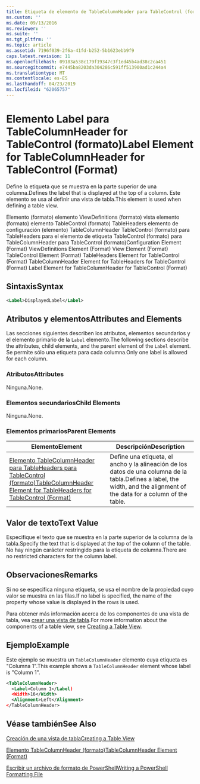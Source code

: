 ```yaml
---
title: Etiqueta de elemento de TableColumnHeader para TableControl (formato) | Microsoft Docs
ms.custom: ''
ms.date: 09/13/2016
ms.reviewer: ''
ms.suite: ''
ms.tgt_pltfrm: ''
ms.topic: article
ms.assetid: 7196f039-2f6a-41fd-b252-5b1623ebb9f9
caps.latest.revision: 11
ms.openlocfilehash: 09183a538c179f19347c3f1ed45b4ad38c2ca451
ms.sourcegitcommit: e7445ba8203da304286c591ff513900ad1c244a4
ms.translationtype: MT
ms.contentlocale: es-ES
ms.lasthandoff: 04/23/2019
ms.locfileid: "62065757"
---
```

# <a name="label-element-for-tablecolumnheader-for-tablecontrol-format"></a><span data-ttu-id="6f9e0-102">Elemento Label para TableColumnHeader for TableControl (formato)</span><span class="sxs-lookup"><span data-stu-id="6f9e0-102">Label Element for TableColumnHeader for TableControl (Format)</span></span>

<span data-ttu-id="6f9e0-103">Define la etiqueta que se muestra en la parte superior de una columna.</span><span class="sxs-lookup"><span data-stu-id="6f9e0-103">Defines the label that is displayed at the top of a column.</span></span> <span data-ttu-id="6f9e0-104">Este elemento se usa al definir una vista de tabla.</span><span class="sxs-lookup"><span data-stu-id="6f9e0-104">This element is used when defining a table view.</span></span>

<span data-ttu-id="6f9e0-105">Elemento (formato) elemento ViewDefinitions (formato) vista elemento (formato) elemento TableControl (formato) TableHeaders elemento de configuración (elemento) TableColumnHeader TableControl (formato) para TableHeaders para el elemento de etiqueta TableControl (formato) para TableColumnHeader para TableControl (formato)</span><span class="sxs-lookup"><span data-stu-id="6f9e0-105">Configuration Element (Format) ViewDefinitions Element (Format) View Element (Format) TableControl Element (Format) TableHeaders Element for TableControl (Format) TableColumnHeader Element for TableHeaders for TableControl (Format) Label Element  for TableColumnHeader for TableControl (Format)</span></span>

## <a name="syntax"></a><span data-ttu-id="6f9e0-106">Sintaxis</span><span class="sxs-lookup"><span data-stu-id="6f9e0-106">Syntax</span></span>

```xml
<Label>DisplayedLabel</Label>

```

## <a name="attributes-and-elements"></a><span data-ttu-id="6f9e0-107">Atributos y elementos</span><span class="sxs-lookup"><span data-stu-id="6f9e0-107">Attributes and Elements</span></span>

<span data-ttu-id="6f9e0-108">Las secciones siguientes describen los atributos, elementos secundarios y el elemento primario de la `Label` elemento.</span><span class="sxs-lookup"><span data-stu-id="6f9e0-108">The following sections describe the attributes, child elements, and the parent element of the `Label` element.</span></span> <span data-ttu-id="6f9e0-109">Se permite sólo una etiqueta para cada columna.</span><span class="sxs-lookup"><span data-stu-id="6f9e0-109">Only one label is allowed for each column.</span></span>

### <a name="attributes"></a><span data-ttu-id="6f9e0-110">Atributos</span><span class="sxs-lookup"><span data-stu-id="6f9e0-110">Attributes</span></span>

<span data-ttu-id="6f9e0-111">Ninguna.</span><span class="sxs-lookup"><span data-stu-id="6f9e0-111">None.</span></span>

### <a name="child-elements"></a><span data-ttu-id="6f9e0-112">Elementos secundarios</span><span class="sxs-lookup"><span data-stu-id="6f9e0-112">Child Elements</span></span>

<span data-ttu-id="6f9e0-113">Ninguna.</span><span class="sxs-lookup"><span data-stu-id="6f9e0-113">None.</span></span>

### <a name="parent-elements"></a><span data-ttu-id="6f9e0-114">Elementos primarios</span><span class="sxs-lookup"><span data-stu-id="6f9e0-114">Parent Elements</span></span>

|<span data-ttu-id="6f9e0-115">Elemento</span><span class="sxs-lookup"><span data-stu-id="6f9e0-115">Element</span></span>|<span data-ttu-id="6f9e0-116">Descripción</span><span class="sxs-lookup"><span data-stu-id="6f9e0-116">Description</span></span>|
|-------------|-----------------|
|[<span data-ttu-id="6f9e0-117">Elemento TableColumnHeader para TableHeaders para TableControl (formato)</span><span class="sxs-lookup"><span data-stu-id="6f9e0-117">TableColumnHeader Element for TableHeaders for TableControl  (Format)</span></span>](./tablecolumnheader-element-format.md)|<span data-ttu-id="6f9e0-118">Define una etiqueta, el ancho y la alineación de los datos de una columna de la tabla.</span><span class="sxs-lookup"><span data-stu-id="6f9e0-118">Defines a label, the width, and the alignment of the data for a column of the table.</span></span>|

## <a name="text-value"></a><span data-ttu-id="6f9e0-119">Valor de texto</span><span class="sxs-lookup"><span data-stu-id="6f9e0-119">Text Value</span></span>

<span data-ttu-id="6f9e0-120">Especifique el texto que se muestra en la parte superior de la columna de la tabla.</span><span class="sxs-lookup"><span data-stu-id="6f9e0-120">Specify the text that is displayed at the top of the column of the table.</span></span> <span data-ttu-id="6f9e0-121">No hay ningún carácter restringido para la etiqueta de columna.</span><span class="sxs-lookup"><span data-stu-id="6f9e0-121">There are no restricted characters for the column label.</span></span>

## <a name="remarks"></a><span data-ttu-id="6f9e0-122">Observaciones</span><span class="sxs-lookup"><span data-stu-id="6f9e0-122">Remarks</span></span>

<span data-ttu-id="6f9e0-123">Si no se especifica ninguna etiqueta, se usa el nombre de la propiedad cuyo valor se muestra en las filas.</span><span class="sxs-lookup"><span data-stu-id="6f9e0-123">If no label is specified, the name of the property whose value is displayed in the rows is used.</span></span>

<span data-ttu-id="6f9e0-124">Para obtener más información acerca de los componentes de una vista de tabla, vea [crear una vista de tabla](./creating-a-table-view.md).</span><span class="sxs-lookup"><span data-stu-id="6f9e0-124">For more information about the components of a table view, see [Creating a Table View](./creating-a-table-view.md).</span></span>

## <a name="example"></a><span data-ttu-id="6f9e0-125">Ejemplo</span><span class="sxs-lookup"><span data-stu-id="6f9e0-125">Example</span></span>

<span data-ttu-id="6f9e0-126">Este ejemplo se muestra un `TableColumnHeader` elemento cuya etiqueta es "Columna 1".</span><span class="sxs-lookup"><span data-stu-id="6f9e0-126">This example shows a `TableColumnHeader` element whose label is "Column 1".</span></span>

```xml
<TableColumnHeader>
  <Label>Column 1</Label)
  <Width>16</Width>
  <Alignment>Left</Alignment>
</TableColumnHeader>
```

## <a name="see-also"></a><span data-ttu-id="6f9e0-127">Véase también</span><span class="sxs-lookup"><span data-stu-id="6f9e0-127">See Also</span></span>

[<span data-ttu-id="6f9e0-128">Creación de una vista de tabla</span><span class="sxs-lookup"><span data-stu-id="6f9e0-128">Creating a Table View</span></span>](./creating-a-table-view.md)

[<span data-ttu-id="6f9e0-129">Elemento TableColumnHeader (formato)</span><span class="sxs-lookup"><span data-stu-id="6f9e0-129">TableColumnHeader Element (Format)</span></span>](./tablecolumnheader-element-format.md)

[<span data-ttu-id="6f9e0-130">Escribir un archivo de formato de PowerShell</span><span class="sxs-lookup"><span data-stu-id="6f9e0-130">Writing a PowerShell Formatting File</span></span>](./writing-a-powershell-formatting-file.md)
